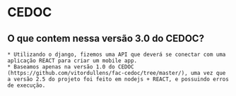 CEDOC
===============

## O que contem nessa versão 3.0 do CEDOC?
    * Utilizando o django, fizemos uma API que deverá se conectar com uma aplicação REACT para criar um mobile app.
    * Baseamos apenas na versão 1.0 do CEDOC (https://github.com/vitordullens/fac-cedoc/tree/master/), uma vez que a versão 2.5 do projeto foi feito em nodejs + REACT, e possuindo erros de execução.
    
